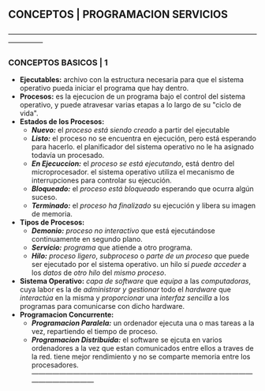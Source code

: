 ##   CONCEPTOS | PROGRAMACION SERVICIOS
—————————————————————————————————————————
###  CONCEPTOS BASICOS | 1
- **Ejecutables:** archivo con la estructura necesaria para que el sistema operativo pueda iniciar el programa que hay dentro.
- **Procesos:** es la ejecucion de un programa bajo el control del sistema operativo, y puede atravesar varias etapas a lo largo de su "ciclo de vida".
- **Estados de los Procesos:**
	- ***Nuevo:***  el *proceso está siendo creado* a partir del ejecutable
	- ***Listo:*** el proceso no se encuentra en ejecución, pero está esperando para hacerlo. el planificador del sistema operativo no le ha asignado todavía un procesado.
	- ***En Ejecuccion:*** el *proceso se está ejecutando*, está dentro del microprocesador. el sistema operativo utiliza el mecanismo de interrupciones para controlar su ejecución.
	- ***Bloqueado:*** el *proceso está bloqueado* esperando que ocurra algún suceso.
	- ***Terminado:***  el *proceso ha finalizado* su ejecución y libera su imagen de memoria.
- **Tipos de Procesos:**
	- ***Demonio:*** *proceso no interactivo* que está ejecutándose continuamente en segundo plano.
	- ***Servicio:*** *programa* que atiende a otro programa.
	- ***Hilo:*** *proceso ligero*, *subproceso* o *parte de un proceso* que puede ser ejecutado por el sistema operativo. un hilo sí *puede acceder* a los *datos* de *otro hilo* del *mismo proceso*.
- **Sistema Operativo:** *capa de software* que *equipa* a las *computadoras*, cuya labor es la de *administrar y gestionar* todo el *hardware* que *interactúa* en la misma y *proporcionar* una *interfaz sencilla* a los programas para comunicarse con dicho hardware.
- **Programacion Concurrente:**
	- ***Programacion Paralela:*** un ordenador ejecuta una o mas tareas a la vez, repartiendo el tiempo de proceso.
	- ***Programacion Distribuida:*** el software se ejcuta en varios ordenadores a la vez que estan comunicados entre ellos a traves de la red. tiene mejor rendimiento y no se comparte memoria entre los procesadores.
—————————————————————————————————————————